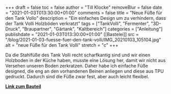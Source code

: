 +++
draft = false
toc = false
author = "Till Klocke"
removeBlur = false
date = "2021-01-03T013:30:00+01:00"
comments = false
title = "Neue Füße für den Tank Vollo"
description = "Ein einfaches Design um zu verhindern, dass der Tank Volli Holzböden verkratzt"
tags = ["TankVolli", "Fermenter", "3D-Druck", "Braupartner", "Gärtank", "Kaltbereich"]
categories = ["Anleitung"]
publishdate = "2021-01-03T013:30:00+01:00"
[[Bastelei]]
  src = "/blog/2021-01-03-fuesse-fuer-den-tank-volli/IMG_20210103_105104.jpg"
  alt = "neue Füße für den Tank Volli"
  stretch = "c"
+++

Da die Stahlfüße des Tank Volli recht scharfkantig sind und wir einen Holzboden in der Küche
haben, musste eine Lösung her, damit wir nicht aus Versehen unseren Boden zerkratzen.
Daher habe ich einfache Füße designed, die eng an den vorhandenen Beinen anliegen
und diese aus TPU gedruckt. Dadurch sind die Füße zwar fest, aber auch leicht flexibel.

**[Link zum Bauteil](https://www.prusaprinters.org/prints/50733-tank-volli-feet)**
